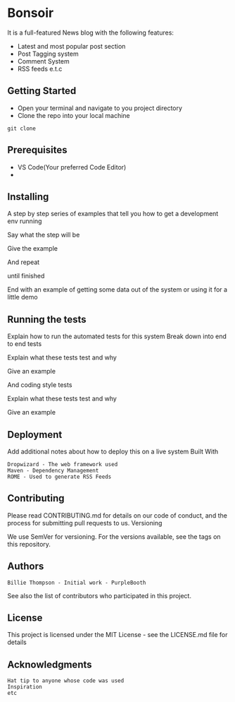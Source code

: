 # Bonsoir
It is a full-featured News blog with the following features:
- Latest and most popular post section
- Post Tagging system
- Comment System
- RSS feeds
e.t.c

## Getting Started
- Open your terminal and navigate to you project directory 
- Clone the repo into your local machine 
```
git clone 
```

## Prerequisites

- VS Code(Your preferred Code Editor)
- 

## Installing

A step by step series of examples that tell you how to get a development env running

Say what the step will be

Give the example

And repeat

until finished

End with an example of getting some data out of the system or using it for a little demo

## Running the tests

Explain how to run the automated tests for this system
Break down into end to end tests

Explain what these tests test and why

Give an example

And coding style tests

Explain what these tests test and why

Give an example

## Deployment

Add additional notes about how to deploy this on a live system
Built With

    Dropwizard - The web framework used
    Maven - Dependency Management
    ROME - Used to generate RSS Feeds

## Contributing

Please read CONTRIBUTING.md for details on our code of conduct, and the process for submitting pull requests to us.
Versioning

We use SemVer for versioning. For the versions available, see the tags on this repository.

## Authors

    Billie Thompson - Initial work - PurpleBooth

See also the list of contributors who participated in this project.

## License

This project is licensed under the MIT License - see the LICENSE.md file for details

## Acknowledgments

    Hat tip to anyone whose code was used
    Inspiration
    etc

